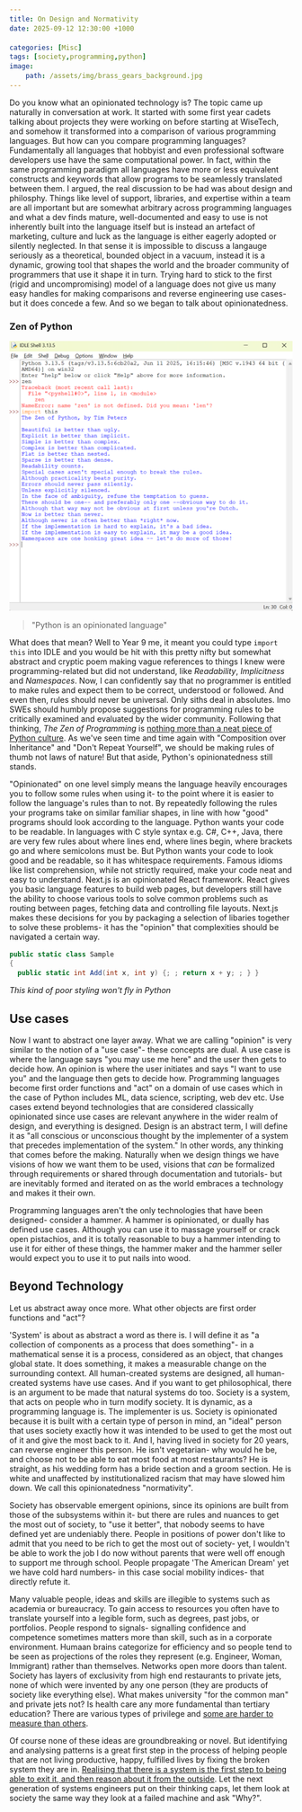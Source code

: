 ```yaml
---
title: On Design and Normativity
date: 2025-09-12 12:30:00 +1000

categories: [Misc]
tags: [society,programming,python]
image:
    path: /assets/img/brass_gears_background.jpg
---
```


Do you know what an opinionated technology is? The topic came up naturally in conversation at work. It started with some first year cadets talking about projects they were working on before starting at WiseTech, and somehow it transformed into a comparison of various programming languages. But how can you compare programming languages? Fundamentally all languages that hobbyist and even professional software developers use have the same computational power. In fact, within the same programming paradigm all languages have more or less equivalent constructs and keywords that allow programs to be seamlessly translated between them. I argued, the real discussion to be had was about design and philosphy. Things like level of support, libraries, and expertise within a team are all important but are somewhat arbitrary across programming languages and what a dev finds mature, well-documented and easy to use is not inherently built into the language itself but is instead an artefact of marketing, culture and luck as the language is either eagerly adopted or silently neglected. In that sense it is impossible to discuss a langauge seriously as a theoretical, bounded object in a vacuum, instead it is a dynamic, growing tool that shapes the world and the broader community of programmers that use it shape it in turn. Trying hard to stick to the first (rigid and uncompromising) model of a language does not give us many easy handles for making comparisons and reverse engineering use cases- but it does concede a few. And so we began to talk about opinionatedness.

### Zen of Python

![Import this](/assets/img/import_this.png)

> "Python is an opinionated language"

What does that mean? Well to Year 9 me, it meant you could type `import this` into IDLE and you would be hit with this pretty nifty but somewhat abstract and cryptic poem making vague references to things I knew were programming-related but did not understand, like *Readability*, *Implicitness* and *Namespaces*. Now, I can confidently say that no programmer is entitled to make rules and expect them to be correct, understood or followed. And even then, rules should never be universal. Only siths deal in absolutes. Imo SWEs should humbly propose suggestions for programming rules to be critically examined and evaluated by the wider community. Following that thinking, *The Zen of Programming* is [nothing more than a neat piece of Python culture](https://www.reddit.com/r/programming/comments/9ga0m4/comment/e6310nw/?utm_source=share&utm_medium=web3x&utm_name=web3xcss&utm_term=1&utm_content=share_button). As we've seen time and time again with "Composition over Inheritance" and "Don't Repeat Yourself", we should be making rules of thumb not laws of nature! But that aside, Python's opinionatedness still stands.

"Opinionated" on one level simply means the language heavily encourages you to follow some rules when using it- to the point where it is easier to follow the language's rules than to not. By repeatedly following the rules your programs take on similar familiar shapes, in line with how "good" programs should look according to the language. Python wants your code to be readable. In languages with C style syntax e.g. C#, C++, Java, there are very few rules about where lines end, where lines begin, where brackets go and where semicolons must be. But Python wants your code to look good and be readable, so it has whitespace requirements. Famous idioms like list comprehension, while not strictly required, make your code neat and easy to understand. Next.js is an opinionated React framework. React gives you basic language features to build web pages, but developers still have the ability to choose various tools to solve common problems such as routing between pages, fetching data and controlling file layouts. Next.js makes these decisions for you by packaging a selection of libaries together to solve these problems- it has the "opinion" that complexities should be navigated a certain way.

```csharp
public static class Sample
{
  public static int Add(int x, int y) {; ; return x + y; ; } }
```
*This kind of poor styling won't fly in Python*

## Use cases

Now I want to abstract one layer away. What we are calling "opinion" is very similar to the notion of a "use case"- these concepts are dual. A use case is where the language says "you may use me here" and the user then gets to decide how. An opinion is where the user initiates and says "I want to use you" and the language then gets to decide how. Programming languages become first order functions and "act" on a domain of use cases which in the case of Python includes ML, data science, scripting, web dev etc. Use cases extend beyond technologies that are considered classically opinionated since use cases are relevant anywhere in the wider realm of design, and everything is designed. Design is an abstract term, I will define it as "all conscious or unconscious thought by the implementer of a system that precedes implementation of the system." In other words, any thinking that comes before the making. Naturally when we design things we have visions of how we want them to be used, visions that *can* be formalized through requirements or shared through documentation and tutorials- but are inevitably formed and iterated on as the world embraces a technology and makes it their own.

Programming languages aren't the only technologies that have been designed- consider a hammer. A hammer is opinionated, or dually has defined use cases. Although you can use it to massage yourself or crack open pistachios, and it is totally reasonable to buy a hammer intending to use it for either of these things, the hammer maker and the hammer seller would expect you to use it to put nails into wood.

## Beyond Technology

Let us abstract away once more. What other objects are first order functions and "act"?

'System' is about as abstract a word as there is. I will define it as "a collection of components as a process that does something"- in a mathematical sense it is a process, considered as an object, that changes global state. It does something, it makes a measurable change on the surrounding context. All human-created systems are designed, all human-created systems have use cases. And if you want to get philosophical, there is an argument to be made that natural systems do too. Society is a system, that acts on people who in turn modify society. It is dynamic, as a programming language is. The implementer is us. Society is opinionated because it is built with a certain type of person in mind, an "ideal" person that uses society exactly how it was intended to be used to get the most out of it and give the most back to it. And I, having lived in society for 20 years, can reverse engineer this person. He isn't vegetarian- why would he be, and choose not to be able to eat most food at most restaurants? He is straight, as his wedding form has a bride section and a groom section. He is white and unaffected by institutionalized racism that may have slowed him down. We call this opinionatedness "normativity".

Society has observable emergent opinions, since its opinions are built from those of the subsystems within it- but there are rules and nuances to get the most out of society, to "use it better", that nobody seems to have defined yet are undeniably there. People in positions of power don't like to admit that you need to be rich to get the most out of society- yet, I wouldn't be able to work the job I do now without parents that were well off enough to support me through school. People propagate 'The American Dream' yet we have cold hard numbers- in this case social mobility indices- that directly refute it.

Many valuable people, ideas and skills are illegible to systems such as academia or bureaucracy. To gain access to resources you often have to translate yourself into a legible form, such as degrees, past jobs, or portfolios. People respond to signals- signalling confidence and competence sometimes matters more than skill, such as in a corporate environment. Humaan brains categorize for efficiency and so people tend to be seen as projections of the roles they represent (e.g. Engineer, Woman, Immigrant) rather than themselves. Networks open more doors than talent. Society has layers of exclusivity from high end restaurants to private jets, none of which were invented by any one person (they are products of society like everything else). What makes university "for the common man" and private jets not? Is health care any more fundamental than tertiary education? There are various types of privilege and [some are harder to measure than others](https://www.rnz.co.nz/news/the-wireless/373065/the-pencilsword-on-a-plate).

Of course none of these ideas are groundbreaking or novel. But identifying and analysing patterns is a great first step in the process of helping people that are not living productive, happy, fulfilled lives by fixing the broken system they are in. [Realising that there is a system is the first step to being able to exit it, and then reason about it from the outside](https://www.physixfan.com/wp-content/files/GEBen.pdf#page=45). Let the next generation of systems engineers put on their thinking caps, let them look at society the same way they look at a failed machine and ask "Why?".